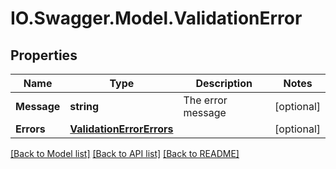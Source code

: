 # IO.Swagger.Model.ValidationError
## Properties

Name | Type | Description | Notes
------------ | ------------- | ------------- | -------------
**Message** | **string** | The error message | [optional] 
**Errors** | [**ValidationErrorErrors**](ValidationErrorErrors.md) |  | [optional] 

[[Back to Model list]](../README.md#documentation-for-models) [[Back to API list]](../README.md#documentation-for-api-endpoints) [[Back to README]](../README.md)

